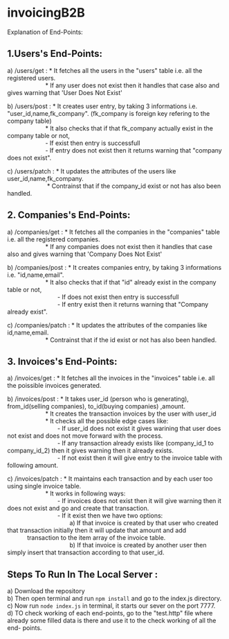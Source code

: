 # invoicingB2B

Explanation of End-Points:

## 1.Users's End-Points:

  a) /users/get : * It fetches all the users in the "users" table i.e. all the registered users.<br>
   &emsp;&emsp;&emsp;&emsp;&emsp;&emsp;&nbsp;* If any user does not exist then it handles that case also and gives warning that 'User Does Not Exist'
                  
  b) /users/post : * It creates user entry, by taking 3 informations i.e. "user_id,name,fk_company". (fk_company is foreign key refering to the company table)<br>
     &emsp;&emsp;&emsp;&emsp;&emsp;&emsp;&nbsp;* It also checks that if that fk_company actually exist in the company table or not,<br>
     &emsp;&emsp;&emsp;&emsp;&emsp;&emsp;&nbsp;- If exist then entry is successfull<br>
     &emsp;&emsp;&emsp;&emsp;&emsp;&emsp;&nbsp;- If entry does not exist then it returns warning that "company does not exist".<br>
 
  c) /users/patch : * It updates the attributes of the users like user_id,name,fk_company.<br>
   &emsp;&emsp;&emsp;&emsp;&emsp;&emsp;&nbsp; * Contrainst that if the company_id exist or not has also been handled.<br>
                    
                 
## 2. Companies's End-Points:

  a) /companies/get : * It fetches all the companies in the "companies" table i.e. all the registered companies.<br>
 &emsp;&emsp;&emsp;&emsp;&emsp;&emsp;&nbsp;* If any companies does not exist then it handles that case also and gives warning that 'Company Does Not Exist'<br>
                  
  b) /companies/post : * It creates companies entry, by taking 3 informations i.e. "id,name,email".<br>
 &emsp;&emsp;&emsp;&emsp;&emsp;&emsp;&nbsp;* It also checks that if that "id" already exist in the company table or not,<br>
 &emsp;&emsp;&emsp;&emsp;&emsp;&emsp;&nbsp;&emsp;&emsp;- If does not exist then entry is successfull<br>
 &emsp;&emsp;&emsp;&emsp;&emsp;&emsp;&nbsp;&emsp;&emsp;- If entry exist then it returns warning that "Company already exist".<br>
 
  c) /companies/patch : * It updates the attributes of the companies like id,name,email. <br>
 &emsp;&emsp;&emsp;&emsp;&emsp;&emsp;&nbsp;* Contrainst that if the id exist or not has also been handled.<br>
                        
                   
## 3. Invoices's End-Points:

  a) /invoices/get : * It fetches all the invoices in the "invoices" table i.e. all the poissible invoices generated.<br>
                  
  b) /invoices/post : * It takes user_id (person who is generating), from_id(selling companies), to_id(buying companies) ,amount.<br>
 &emsp;&emsp;&emsp;&emsp;&emsp;&emsp;&nbsp;* It creates the transaction invoices by the user with user_id<br>
 &emsp;&emsp;&emsp;&emsp;&emsp;&emsp;&nbsp;* It checks all the possible edge cases like:<br>
 &emsp;&emsp;&emsp;&emsp;&emsp;&emsp;&nbsp;&emsp;&emsp;- If user_id does not exist it gives warining that user does not exist and does not move forward with the process.<br>
 &emsp;&emsp;&emsp;&emsp;&emsp;&emsp;&nbsp;&emsp;&emsp;- If any transaction already exists like (company_id_1 to company_id_2) then it gives warning then it already exists.<br>
 &emsp;&emsp;&emsp;&emsp;&emsp;&emsp;&nbsp;&emsp;&emsp;- If not exist then it will give entry to the invoice table with following amount.<br>
 
  c) /invoices/patch : * It maintains each transaction and by each user too using single invoice table.<br>
 &emsp;&emsp;&emsp;&emsp;&emsp;&emsp;&nbsp;* It works in following ways:<br>
 &emsp;&emsp;&emsp;&emsp;&emsp;&emsp;&nbsp;&emsp;&emsp;- If invoices does not exist then it will give warning then it does not exist and go and create that transaction.<br>
 &emsp;&emsp;&emsp;&emsp;&emsp;&emsp;&nbsp;&emsp;&emsp;- If it exist then we have two options:<br>
 &emsp;&emsp;&emsp;&emsp;&emsp;&emsp;&nbsp;&emsp;&emsp;&emsp;&emsp;a) If that invoice is created by that user who created that transaction initially then it will update that amount and add  &emsp;&emsp;&emsp;&emsp;&emsp;&emsp;&nbsp;&emsp;&emsp;&emsp;transaction to the item array of the invoice table.<br>
 &emsp;&emsp;&emsp;&emsp;&emsp;&emsp;&nbsp;&emsp;&emsp;&emsp;&emsp;b) If that invoice is created by another user then simply insert that transaction according to that user_id.<br>
                    
                    
 ## Steps To Run In The Local Server :
 
  a) Download the repository <br>
  b) Then open terminal and run `npm install` and go to the index.js directory.<br>
  c) Now run `node index.js` in terminal, it starts our sever on the port 7777.<br>
  d) TO check working of each end-points, go to the "test.http" file where already some filled data is there and use it to the check working of all the end- points.
